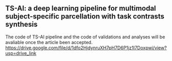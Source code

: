 ## TS-AI: a deep learning pipeline for multimodal subject-specific parcellation with task contrasts synthesis


The code of TS-AI pipeline and the code of validations and analyses will be avaliable once the article been accepted.
https://drive.google.com/file/d/1dfo2HjdynruXH7pH7D6P1jz1I7Doxpwi/view?usp=drive_link
